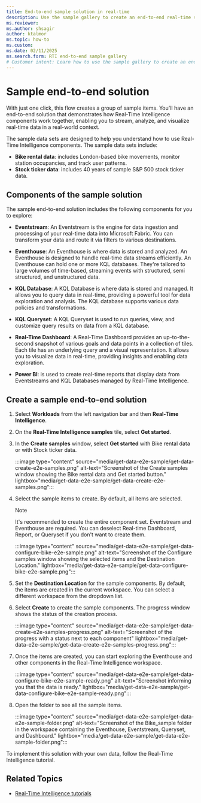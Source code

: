 ```yaml
---
title: End-to-end sample solution in real-time
description: Use the sample gallery to create an end-to-end real-time solution
ms.reviewer: 
ms.author: shsagir
author: ktalmor
ms.topic: how-to
ms.custom:
ms.date: 02/11/2025
ms.search.form: RTI end-to-end sample gallery
# Customer intent: Learn how to use the sample gallery to create an end-to-end real-time solution.
---
```


# Sample end-to-end solution

With just one click, this flow creates a group of sample items. You'll have an end-to-end solution that demonstrates how Real-Time Intelligence components work together, enabling you to stream, analyze, and visualize real-time data in a real-world context.

The sample data sets are designed to help you understand how to use Real-Time Intelligence components. The sample data sets include:

* **Bike rental data**: includes London-based bike movements, monitor station occupancies, and track user patterns.
* **Stock ticker data**: includes 40 years of sample S&P 500 stock ticker data.

## Components of the sample solution

The sample end-to-end solution includes the following components for you to explore:

* **Eventstream**: An Eventstream is the engine for data ingestion and processing of your real-time data into Microsoft Fabric. You can transform your data and route it via filters to various destinations.

* **Eventhouse**: An Eventhouse is where data is stored and analyzed. An Eventhouse is designed to handle real-time data streams efficiently. An Eventhouse can hold one or more KQL databases. They're tailored to large volumes of time-based, streaming events with structured, semi structured, and unstructured data.

* **KQL Database**: A KQL Database is where data is stored and managed. It allows you to query data in real-time, providing a powerful tool for data exploration and analysis. The KQL database supports various data policies and transformations.

* **KQL Queryset**: A KQL Queryset is used to run queries, view, and customize query results on data from a KQL database.

* **Real-Time Dashboard**: A Real-Time Dashboard provides an up-to-the-second snapshot of various goals and data points in a collection of tiles. Each tile has an underlying query and a visual representation. It allows you to visualize data in real-time, providing insights and enabling data exploration.

* **Power BI**: is used to create real-time reports that display data from Eventstreams and KQL Databases managed by Real-Time Intelligence.

## Create a sample end-to-end solution

1. Select **Workloads** from the left navigation bar and then **Real-Time Intelligence**.

1. On the **Real-Time Intelligence samples** tile, select **Get started**.

1. In the **Create samples** window, select **Get started** with Bike rental data or with Stock ticker data.

      :::image type="content" source="media/get-data-e2e-sample/get-data-create-e2e-samples.png" alt-text="Screenshot of the Create samples window showing the Bike rental data and Get started button." lightbox="media/get-data-e2e-sample/get-data-create-e2e-samples.png":::

1. Select the sample items to create. By default, all items are selected.

    > [!NOTE]
    > It's recommended to create the entire component set. Eventstream and Eventhouse are required. You can deselect Real-time Dashboard, Report, or Queryset if you don't want to create them.

    :::image type="content" source="media/get-data-e2e-sample/get-data-configure-bike-e2e-sample.png" alt-text="Screenshot of the Configure samples window showing the selected items and the Destination Location." lightbox="media/get-data-e2e-sample/get-data-configure-bike-e2e-sample.png":::

1. Set the **Destination Location** for the sample components. By default, the items are created in the current workspace. You can select a different workspace from the dropdown list.

1. Select **Create** to create the sample components. The progress window shows the status of the creation process.

    :::image type="content" source="media/get-data-e2e-sample/get-data-create-e2e-samples-progress.png" alt-text="Screenshot of the progress with a status next to each component" lightbox="media/get-data-e2e-sample/get-data-create-e2e-samples-progress.png":::

1. Once the items are created, you can start exploring the Eventhouse and other components in the Real-Time Intelligence workspace.

   :::image type="content" source="media/get-data-e2e-sample/get-data-configure-bike-e2e-sample-ready.png" alt-text="Screenshot informing you that the data is ready." lightbox="media/get-data-e2e-sample/get-data-configure-bike-e2e-sample-ready.png":::

1. Open the folder to see all the sample items.

    :::image type="content" source="media/get-data-e2e-sample/get-data-e2e-sample-folder.png" alt-text="Screenshot of the Bike_sample folder in the workspace containing the Eventhouse, Eventstream, Queryset, and Dashboard." lightbox="media/get-data-e2e-sample/get-data-e2e-sample-folder.png":::

To implement this solution with your own data, follow the Real-Time Intelligence tutorial.

## Related Topics

* [Real-Time Intelligence tutorials](/tutorial-introduction)
